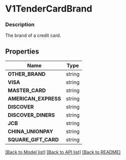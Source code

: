 # V1TenderCardBrand


### Description

The brand of a credit card.

## Properties
Name | Type
------------ | -------------
**OTHER_BRAND** | string
**VISA** | string
**MASTER_CARD** | string
**AMERICAN_EXPRESS** | string
**DISCOVER** | string
**DISCOVER_DINERS** | string
**JCB** | string
**CHINA_UNIONPAY** | string
**SQUARE_GIFT_CARD** | string

[[Back to Model list]](../README.md#documentation-for-models) [[Back to API list]](../README.md#documentation-for-api-endpoints) [[Back to README]](../README.md)


